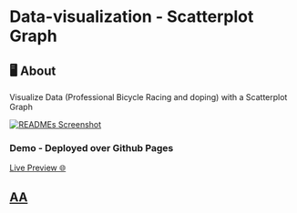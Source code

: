 # Data-visualization - Scatterplot Graph

## 🖥 About
Visualize Data (Professional Bicycle Racing and doping) with a Scatterplot Graph

<a href="https://jkalbasri.github.io/data-visualization/" target="blank" align="center">
  <picture>
    <source media="(prefers-color-scheme: dark)" srcset="static/media/readme.png">
    <img alt="READMEs Screenshot" src="static/media/readme.png">
  </picture>
</a>

### Demo - Deployed over Github Pages 
<a href="https://jkalbasri.github.io/data-visualization/" target="blank" align="center"> 
Live Preview 🌐
</a>

## [AA](http://albasri.dk/)
